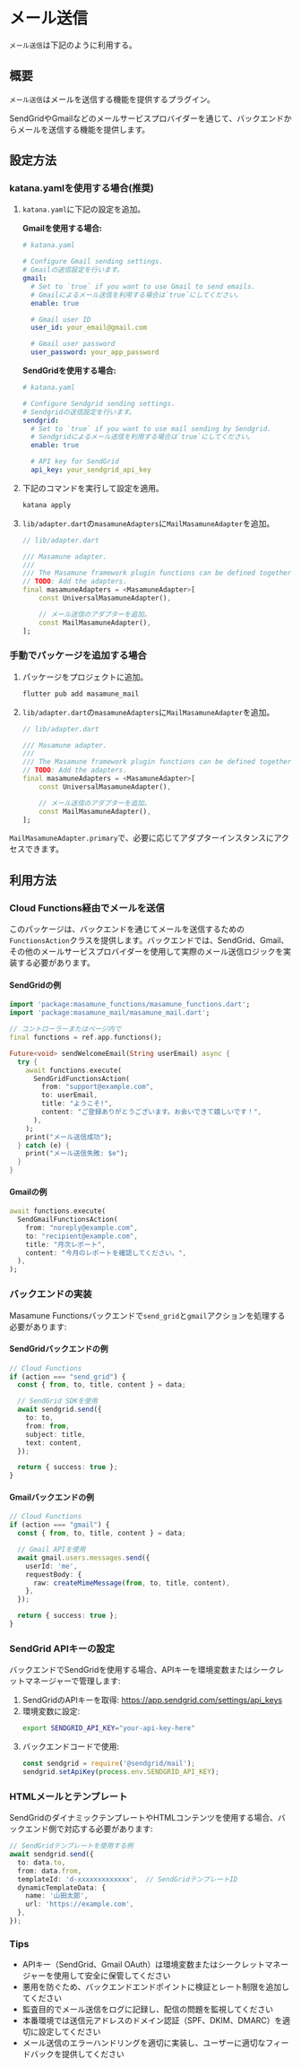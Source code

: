 # メール送信

`メール送信`は下記のように利用する。

## 概要

`メール送信`はメールを送信する機能を提供するプラグイン。

SendGridやGmailなどのメールサービスプロバイダーを通じて、バックエンドからメールを送信する機能を提供します。

## 設定方法

### katana.yamlを使用する場合(推奨)

1. `katana.yaml`に下記の設定を追加。

    **Gmailを使用する場合:**

    ```yaml
    # katana.yaml

    # Configure Gmail sending settings.
    # Gmailの送信設定を行います。
    gmail:
      # Set to `true` if you want to use Gmail to send emails.
      # Gmailによるメール送信を利用する場合は`true`にしてください。
      enable: true

      # Gmail user ID
      user_id: your_email@gmail.com

      # Gmail user password
      user_password: your_app_password
    ```

    **SendGridを使用する場合:**

    ```yaml
    # katana.yaml

    # Configure Sendgrid sending settings.
    # Sendgridの送信設定を行います。
    sendgrid:
      # Set to `true` if you want to use mail sending by Sendgrid.
      # Sendgridによるメール送信を利用する場合は`true`にしてください。
      enable: true

      # API key for SendGrid
      api_key: your_sendgrid_api_key
    ```

2. 下記のコマンドを実行して設定を適用。

    ```bash
    katana apply
    ```

3. `lib/adapter.dart`の`masamuneAdapters`に`MailMasamuneAdapter`を追加。

    ```dart
    // lib/adapter.dart

    /// Masamune adapter.
    ///
    /// The Masamune framework plugin functions can be defined together.
    // TODO: Add the adapters.
    final masamuneAdapters = <MasamuneAdapter>[
        const UniversalMasamuneAdapter(),

        // メール送信のアダプターを追加。
        const MailMasamuneAdapter(),
    ];
    ```

### 手動でパッケージを追加する場合

1. パッケージをプロジェクトに追加。

    ```bash
    flutter pub add masamune_mail
    ```

2. `lib/adapter.dart`の`masamuneAdapters`に`MailMasamuneAdapter`を追加。

    ```dart
    // lib/adapter.dart

    /// Masamune adapter.
    ///
    /// The Masamune framework plugin functions can be defined together.
    // TODO: Add the adapters.
    final masamuneAdapters = <MasamuneAdapter>[
        const UniversalMasamuneAdapter(),

        // メール送信のアダプターを追加。
        const MailMasamuneAdapter(),
    ];
    ```

`MailMasamuneAdapter.primary`で、必要に応じてアダプターインスタンスにアクセスできます。

## 利用方法

### Cloud Functions経由でメールを送信

このパッケージは、バックエンドを通じてメールを送信するための`FunctionsAction`クラスを提供します。バックエンドでは、SendGrid、Gmail、その他のメールサービスプロバイダーを使用して実際のメール送信ロジックを実装する必要があります。

#### SendGridの例

```dart
import 'package:masamune_functions/masamune_functions.dart';
import 'package:masamune_mail/masamune_mail.dart';

// コントローラーまたはページ内で
final functions = ref.app.functions();

Future<void> sendWelcomeEmail(String userEmail) async {
  try {
    await functions.execute(
      SendGridFunctionsAction(
        from: "support@example.com",
        to: userEmail,
        title: "ようこそ!",
        content: "ご登録ありがとうございます。お会いできて嬉しいです！",
      ),
    );
    print("メール送信成功");
  } catch (e) {
    print("メール送信失敗: $e");
  }
}
```

#### Gmailの例

```dart
await functions.execute(
  SendGmailFunctionsAction(
    from: "noreply@example.com",
    to: "recipient@example.com",
    title: "月次レポート",
    content: "今月のレポートを確認してください。",
  ),
);
```

### バックエンドの実装

Masamune Functionsバックエンドで`send_grid`と`gmail`アクションを処理する必要があります:

#### SendGridバックエンドの例

```typescript
// Cloud Functions
if (action === "send_grid") {
  const { from, to, title, content } = data;

  // SendGrid SDKを使用
  await sendgrid.send({
    to: to,
    from: from,
    subject: title,
    text: content,
  });

  return { success: true };
}
```

#### Gmailバックエンドの例

```typescript
// Cloud Functions
if (action === "gmail") {
  const { from, to, title, content } = data;

  // Gmail APIを使用
  await gmail.users.messages.send({
    userId: 'me',
    requestBody: {
      raw: createMimeMessage(from, to, title, content),
    },
  });

  return { success: true };
}
```

### SendGrid APIキーの設定

バックエンドでSendGridを使用する場合、APIキーを環境変数またはシークレットマネージャーで管理します:

1. SendGridのAPIキーを取得: https://app.sendgrid.com/settings/api_keys
2. 環境変数に設定:
   ```bash
   export SENDGRID_API_KEY="your-api-key-here"
   ```
3. バックエンドコードで使用:
   ```typescript
   const sendgrid = require('@sendgrid/mail');
   sendgrid.setApiKey(process.env.SENDGRID_API_KEY);
   ```

### HTMLメールとテンプレート

SendGridのダイナミックテンプレートやHTMLコンテンツを使用する場合、バックエンド側で対応する必要があります:

```typescript
// SendGridテンプレートを使用する例
await sendgrid.send({
  to: data.to,
  from: data.from,
  templateId: 'd-xxxxxxxxxxxxx',  // SendGridテンプレートID
  dynamicTemplateData: {
    name: '山田太郎',
    url: 'https://example.com',
  },
});
```

### Tips

- APIキー（SendGrid、Gmail OAuth）は環境変数またはシークレットマネージャーを使用して安全に保管してください
- 悪用を防ぐため、バックエンドエンドポイントに検証とレート制限を追加してください
- 監査目的でメール送信をログに記録し、配信の問題を監視してください
- 本番環境では送信元アドレスのドメイン認証（SPF、DKIM、DMARC）を適切に設定してください
- メール送信のエラーハンドリングを適切に実装し、ユーザーに適切なフィードバックを提供してください
